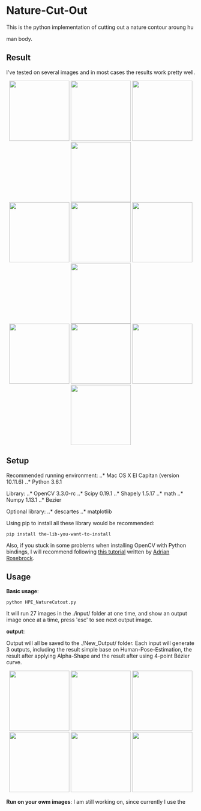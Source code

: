 # Nature-Cut-Out

This is the python implementation of cutting out a nature contour aroung hu

man body.

## Result

I've tested on several images and in most cases the results work pretty well.

<div align="center">
<img src="https://raw.githubusercontent.com/w102060018w/Nature-Cut-Out/master/input/testImg8.jpg" height="160px">
<img src="https://raw.githubusercontent.com/w102060018w/Nature-Cut-Out/master/output/8_Bezier_modified_contour.jpg" height="160px">
<img src="https://raw.githubusercontent.com/w102060018w/Nature-Cut-Out/master/input/testImg11.jpg" height="160px">
<img src="https://raw.githubusercontent.com/w102060018w/Nature-Cut-Out/master/output/11_Bezier_modified_contour.jpg" height="160px">
</div>

<div align="center">
<img src="https://raw.githubusercontent.com/w102060018w/Nature-Cut-Out/master/input/testImg13.jpg" height="160px">
<img src="https://raw.githubusercontent.com/w102060018w/Nature-Cut-Out/master/output/13_Bezier_modified_contour.jpg" height="160px">
<img src="https://raw.githubusercontent.com/w102060018w/Nature-Cut-Out/master/input/testImg19.jpg" height="160px">
<img src="https://raw.githubusercontent.com/w102060018w/Nature-Cut-Out/master/output/19_Bezier_modified_contour.jpg" height="160px">
</div>

<div align="center">
<img src="https://raw.githubusercontent.com/w102060018w/Nature-Cut-Out/master/input/testImg23.jpg" height="160px">
<img src="https://raw.githubusercontent.com/w102060018w/Nature-Cut-Out/master/output/23_Bezier_modified_contour.jpg" height="160px">
<img src="https://raw.githubusercontent.com/w102060018w/Nature-Cut-Out/master/input/testImg9.jpg" height="160px">
<img src="https://raw.githubusercontent.com/w102060018w/Nature-Cut-Out/master/output/9_Bezier_modified_contour.jpg" height="160px">
</div>

## Setup

Recommended running environment:
..* Mac OS X El Capitan (version 10.11.6) 
..* Python 3.6.1

Library:
..* OpenCV 3.3.0-rc
..* Scipy 0.19.1
..* Shapely 1.5.17
..* math
..* Numpy 1.13.1
..* Bezier

Optional library:
..* descartes
..* matplotlib

Using pip to install all these library would be recommended:
```
pip install the-lib-you-want-to-install
```
Also, if you stuck in some problems when installing OpenCV with Python bindings, I will recommend following [this tutorial](http://www.pyimagesearch.com/2016/12/05/macos-install-opencv-3-and-python-3-5/) written by [Adrian Rosebrock](http://www.pyimagesearch.com/author/adrian/).

## Usage
**Basic usage**:
```
python HPE_NatureCutout.py
```
It will run 27 images in the ./input/ folder at one time, and show an output image once at a time, press 'esc' to see next output image.

**output**:

Output will all be saved to the ./New_Output/ folder. Each input will generate 3 outputs, including the result simple base on Human-Pose-Estimation, the result after applying Alpha-Shape and the result after using 4-point Bézier curve.

<div align="center">
<img src="https://raw.githubusercontent.com/w102060018w/Nature-Cut-Out/master/input/7_Base_On_HPE.jpg" height="160px">
<img src="https://raw.githubusercontent.com/w102060018w/Nature-Cut-Out/master/output/7_Alpha_Shape_modified_contour.jpg" height="160px">
<img src="https://raw.githubusercontent.com/w102060018w/Nature-Cut-Out/master/input/7_Bezier_modified_contour.jpg" height="160px">
</div>
<div align="center">
<img src="https://raw.githubusercontent.com/w102060018w/Nature-Cut-Out/master/input/22_Base_On_HPE.jpg" height="160px">
<img src="https://raw.githubusercontent.com/w102060018w/Nature-Cut-Out/master/output/22_Alpha_Shape_modified_contour.jpg" height="160px">
<img src="https://raw.githubusercontent.com/w102060018w/Nature-Cut-Out/master/input/22_Bezier_modified_contour.jpg" height="160px">
</div>

**Run on your owm images**:
I am still working on, since currently I use the
